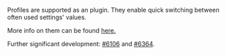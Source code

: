 Profiles are supported as an plugin. They enable quick switching between often used settings' values.

More info on them can be found [here.](https://github.com/koreader/koreader/pull/5079)

Further significant development: [#6106](https://github.com/koreader/koreader/pull/6106) and [#6364](https://github.com/koreader/koreader/pull/6364).